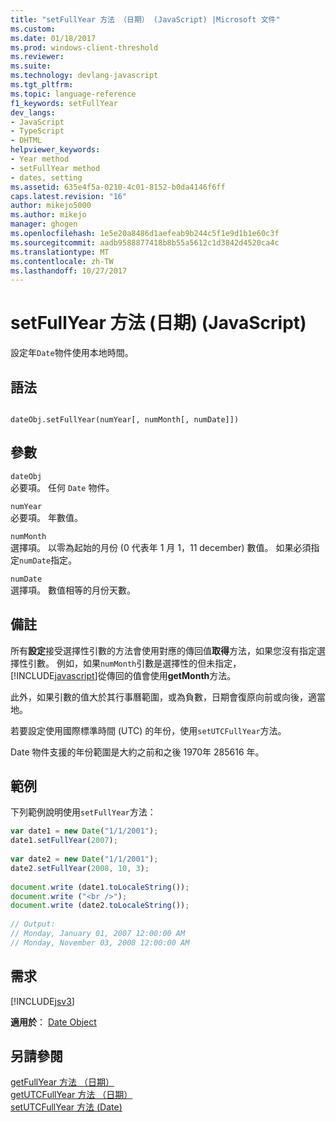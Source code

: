```yaml
---
title: "setFullYear 方法 （日期） (JavaScript) |Microsoft 文件"
ms.custom: 
ms.date: 01/18/2017
ms.prod: windows-client-threshold
ms.reviewer: 
ms.suite: 
ms.technology: devlang-javascript
ms.tgt_pltfrm: 
ms.topic: language-reference
f1_keywords: setFullYear
dev_langs:
- JavaScript
- TypeScript
- DHTML
helpviewer_keywords:
- Year method
- setFullYear method
- dates, setting
ms.assetid: 635e4f5a-0210-4c01-8152-b0da4146f6ff
caps.latest.revision: "16"
author: mikejo5000
ms.author: mikejo
manager: ghogen
ms.openlocfilehash: 1e5e20a8486d1aefeab9b244c5f1e9d1b1e60c3f
ms.sourcegitcommit: aadb9588877418b8b55a5612c1d3842d4520ca4c
ms.translationtype: MT
ms.contentlocale: zh-TW
ms.lasthandoff: 10/27/2017
---
```

# <a name="setfullyear-method-date-javascript"></a>setFullYear 方法 (日期) (JavaScript)
設定年`Date`物件使用本地時間。  
  
## <a name="syntax"></a>語法  
  
```  
  
dateObj.setFullYear(numYear[, numMonth[, numDate]])   
```  
  
## <a name="parameters"></a>參數  
 `dateObj`  
 必要項。 任何 `Date` 物件。  
  
 `numYear`  
 必要項。 年數值。  
  
 `numMonth`  
 選擇項。 以零為起始的月份 (0 代表年 1 月 1，11 december) 數值。 如果必須指定`numDate`指定。  
  
 `numDate`  
 選擇項。 數值相等的月份天數。  
  
## <a name="remarks"></a>備註  
 所有**設定**接受選擇性引數的方法會使用對應的傳回值**取得**方法，如果您沒有指定選擇性引數。 例如，如果`numMonth`引數是選擇性的但未指定，[!INCLUDE[javascript](../../javascript/includes/javascript-md.md)]從傳回的值會使用**getMonth**方法。  
  
 此外，如果引數的值大於其行事曆範圍，或為負數，日期會復原向前或向後，適當地。  
  
 若要設定使用國際標準時間 (UTC) 的年份，使用`setUTCFullYear`方法。  
  
 Date 物件支援的年份範圍是大約之前和之後 1970年 285616 年。  
  
## <a name="example"></a>範例  
 下列範例說明使用`setFullYear`方法：  
  
```JavaScript  
var date1 = new Date("1/1/2001");  
date1.setFullYear(2007);  
  
var date2 = new Date("1/1/2001");  
date2.setFullYear(2008, 10, 3);   
  
document.write (date1.toLocaleString());  
document.write ("<br />");  
document.write (date2.toLocaleString());  
  
// Output:  
// Monday, January 01, 2007 12:00:00 AM  
// Monday, November 03, 2008 12:00:00 AM  
```  
  
## <a name="requirements"></a>需求  
 [!INCLUDE[jsv3](../../javascript/reference/includes/jsv3-md.md)]  
  
 **適用於**： [Date Object](../../javascript/reference/date-object-javascript.md)  
  
## <a name="see-also"></a>另請參閱  
 [getFullYear 方法 （日期）](../../javascript/reference/getfullyear-method-date-javascript.md)   
 [getUTCFullYear 方法 （日期）](../../javascript/reference/getutcfullyear-method-date-javascript.md)   
 [setUTCFullYear 方法 (Date)](../../javascript/reference/setutcfullyear-method-date-javascript.md)
